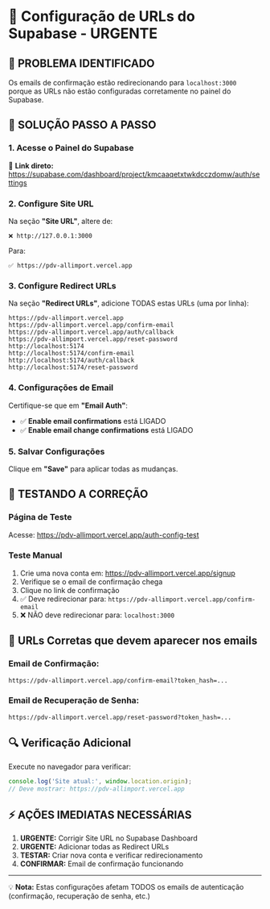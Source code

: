 # 🔧 Configuração de URLs do Supabase - URGENTE

## 🚨 PROBLEMA IDENTIFICADO
Os emails de confirmação estão redirecionando para `localhost:3000` porque as URLs não estão configuradas corretamente no painel do Supabase.

## 📝 SOLUÇÃO PASSO A PASSO

### 1. Acesse o Painel do Supabase
🔗 **Link direto:** https://supabase.com/dashboard/project/kmcaaqetxtwkdcczdomw/auth/settings

### 2. Configure Site URL
Na seção **"Site URL"**, altere de:
```
❌ http://127.0.0.1:3000
```
Para:
```
✅ https://pdv-allimport.vercel.app
```

### 3. Configure Redirect URLs
Na seção **"Redirect URLs"**, adicione TODAS estas URLs (uma por linha):

```
https://pdv-allimport.vercel.app
https://pdv-allimport.vercel.app/confirm-email
https://pdv-allimport.vercel.app/auth/callback
https://pdv-allimport.vercel.app/reset-password
http://localhost:5174
http://localhost:5174/confirm-email
http://localhost:5174/auth/callback
http://localhost:5174/reset-password
```

### 4. Configurações de Email
Certifique-se que em **"Email Auth"**:
- ✅ **Enable email confirmations** está LIGADO
- ✅ **Enable email change confirmations** está LIGADO

### 5. Salvar Configurações
Clique em **"Save"** para aplicar todas as mudanças.

## 🧪 TESTANDO A CORREÇÃO

### Página de Teste
Acesse: https://pdv-allimport.vercel.app/auth-config-test

### Teste Manual
1. Crie uma nova conta em: https://pdv-allimport.vercel.app/signup
2. Verifique se o email de confirmação chega
3. Clique no link de confirmação
4. ✅ Deve redirecionar para: `https://pdv-allimport.vercel.app/confirm-email`
5. ❌ NÃO deve redirecionar para: `localhost:3000`

## 📧 URLs Corretas que devem aparecer nos emails

### Email de Confirmação:
```
https://pdv-allimport.vercel.app/confirm-email?token_hash=...
```

### Email de Recuperação de Senha:
```
https://pdv-allimport.vercel.app/reset-password?token_hash=...
```

## 🔍 Verificação Adicional

Execute no navegador para verificar:
```javascript
console.log('Site atual:', window.location.origin);
// Deve mostrar: https://pdv-allimport.vercel.app
```

## ⚡ AÇÕES IMEDIATAS NECESSÁRIAS

1. **URGENTE:** Corrigir Site URL no Supabase Dashboard
2. **URGENTE:** Adicionar todas as Redirect URLs
3. **TESTAR:** Criar nova conta e verificar redirecionamento
4. **CONFIRMAR:** Email de confirmação funcionando

---

💡 **Nota:** Estas configurações afetam TODOS os emails de autenticação (confirmação, recuperação de senha, etc.)
